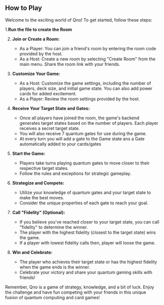 ## How to Play

Welcome to the exciting world of Qno! To get started, follow these steps:

1.**Run the file to create the Room**  

2. **Join or Create a Room:**
   - As a Player: You can join a friend's room by entering the room code provided by the host.
   - As a Host: Create a new room by selecting "Create Room" from the main menu. Share the room link with your friends.

3. **Customize Your Game:**
   - As a Host: Customize the game settings, including the number of players, deck size, and initial game state. You can also add power cards for added excitement.
   - As a Player: Review the room settings provided by the host.

4. **Receive Your Target State and Gates:**
   - Once all players have joined the room, the game's backend generates target states based on the number of players. Each player receives a secret target state.
   - You will also receive 7 quantum gates for use during the game.
   - At every turn you will add a gate to the Game state ans a Gate automatically added to your cards/gates

5. **Start the Game:**
   - Players take turns playing quantum gates to move closer to their respective target states.
   - Follow the rules and exceptions for strategic gameplay.

6. **Strategize and Compete:**
   - Utilize your knowledge of quantum gates and your target state to make the best moves.
   - Consider the unique properties of each gate to reach your goal.

7. **Call "Fidelity" (Optional):**
   - If you believe you've reached closer to your target state, you can call "fidelity" to determine the winner.
   - The player with the highest fidelity (closest to the target state) wins the game.
   - If a player with lowest fidelity calls then, player will loose the game.  

8. **Win and Celebrate:**
   - The player who achieves their target state or has the highest fidelity when the game ends is the winner.
   - Celebrate your victory and share your quantum gaming skills with friends!

Remember, Qno is a game of strategy, knowledge, and a bit of luck. Enjoy the challenge and have fun competing with your friends in this unique fusion of quantum computing and card games!

